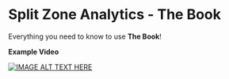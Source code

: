 Split Zone Analytics - The Book
================

Everything you need to know to use **The Book**!

**Example Video**

[![IMAGE ALT TEXT
HERE](Visualizations/Youtube%20Video%20Thumbnail.png)](https://www.youtube.com/watch?v=EysyNzu0tno)
